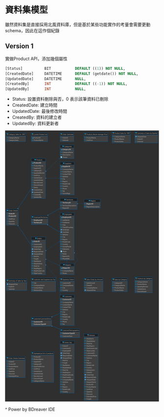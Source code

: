 # 資料集模型

雖然資料集是直接採用北風資料庫，但是基於某些功能實作的考量會需要更動schema，因此在這作個紀錄

## Version 1

實做Product API，添加幾個屬性

``` SQL
[Status]          BIT           DEFAULT ((1)) NOT NULL,
[CreatedDate]     DATETIME      DEFAULT (getdate()) NOT NULL,
[UpdatedDate]     DATETIME      NULL,
[CreatedBy]       INT           DEFAULT ((-1)) NOT NULL,
[UpdatedBy]       INT           NULL,
```

- Status: 設置資料刪除與否，0 表示該筆資料已刪除
- CreatedDate: 建立時間
- UpdatedDate: 最後修改時間
- CreatedBy: 資料的建立者
- UpdatedBy: 資料更新者


![Img](img/master%20-%20Northwind%20-%20dbo.png)

^ Power by BDreaver IDE